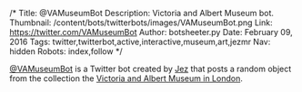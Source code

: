 /*
Title: @VAMuseumBot
Description: Victoria and Albert Museum bot.
Thumbnail: /content/bots/twitterbots/images/VAMuseumBot.png
Link: https://twitter.com/VAMuseumBot
Author: botsheeter.py
Date: February 09, 2016
Tags: twitter,twitterbot,active,interactive,museum,art,jezmr
Nav: hidden
Robots: index,follow
*/

[@VAMuseumBot](https://twitter.com/VAMuseumBot) is a Twitter bot created by [Jez](https://twitter.com/JezMr) that posts a random object from the collection the [Victoria and Albert Museum in London](https://en.wikipedia.org/wiki/Victoria_and_Albert_Museum).
